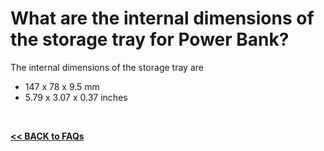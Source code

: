 # What are the internal dimensions of the storage tray for Power Bank?

The internal dimensions of the storage tray are  
* 147 x 78 x 9.5 mm  
* 5.79 x 3.07 x 0.37 inches  

<br>

[**<< BACK to FAQs**](https://github.com/Pearl-852/CrowPi2/blob/main/faq/TOC-FAQ.md#frequently-asked-questions)

